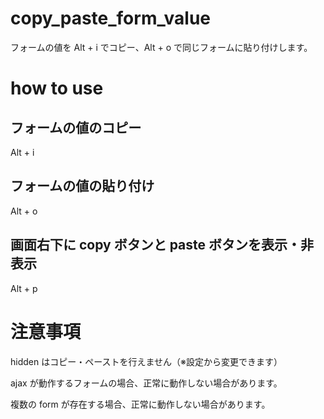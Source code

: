 # copy_paste_form_value
フォームの値を Alt + i でコピー、Alt + o で同じフォームに貼り付けします。

# how to use

## フォームの値のコピー

Alt + i

## フォームの値の貼り付け

Alt + o

## 画面右下に copy ボタンと paste ボタンを表示・非表示

Alt + p

# 注意事項

hidden はコピー・ペーストを行えません（※設定から変更できます）

ajax が動作するフォームの場合、正常に動作しない場合があります。

複数の form が存在する場合、正常に動作しない場合があります。
